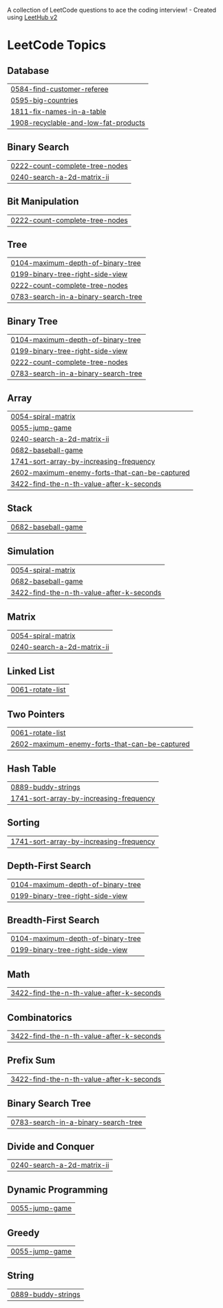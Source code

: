 A collection of LeetCode questions to ace the coding interview! - Created using [LeetHub v2](https://github.com/arunbhardwaj/LeetHub-2.0)
<!---LeetCode Topics Start-->
# LeetCode Topics
## Database
|  |
| ------- |
| [0584-find-customer-referee](https://github.com/sang9984/LeetCode-Algo/tree/master/0584-find-customer-referee) |
| [0595-big-countries](https://github.com/sang9984/LeetCode-Algo/tree/master/0595-big-countries) |
| [1811-fix-names-in-a-table](https://github.com/sang9984/LeetCode-Algo/tree/master/1811-fix-names-in-a-table) |
| [1908-recyclable-and-low-fat-products](https://github.com/sang9984/LeetCode-Algo/tree/master/1908-recyclable-and-low-fat-products) |
## Binary Search
|  |
| ------- |
| [0222-count-complete-tree-nodes](https://github.com/sang9984/LeetCode-Algo/tree/master/0222-count-complete-tree-nodes) |
| [0240-search-a-2d-matrix-ii](https://github.com/sang9984/LeetCode-Algo/tree/master/0240-search-a-2d-matrix-ii) |
## Bit Manipulation
|  |
| ------- |
| [0222-count-complete-tree-nodes](https://github.com/sang9984/LeetCode-Algo/tree/master/0222-count-complete-tree-nodes) |
## Tree
|  |
| ------- |
| [0104-maximum-depth-of-binary-tree](https://github.com/sang9984/LeetCode-Algo/tree/master/0104-maximum-depth-of-binary-tree) |
| [0199-binary-tree-right-side-view](https://github.com/sang9984/LeetCode-Algo/tree/master/0199-binary-tree-right-side-view) |
| [0222-count-complete-tree-nodes](https://github.com/sang9984/LeetCode-Algo/tree/master/0222-count-complete-tree-nodes) |
| [0783-search-in-a-binary-search-tree](https://github.com/sang9984/LeetCode-Algo/tree/master/0783-search-in-a-binary-search-tree) |
## Binary Tree
|  |
| ------- |
| [0104-maximum-depth-of-binary-tree](https://github.com/sang9984/LeetCode-Algo/tree/master/0104-maximum-depth-of-binary-tree) |
| [0199-binary-tree-right-side-view](https://github.com/sang9984/LeetCode-Algo/tree/master/0199-binary-tree-right-side-view) |
| [0222-count-complete-tree-nodes](https://github.com/sang9984/LeetCode-Algo/tree/master/0222-count-complete-tree-nodes) |
| [0783-search-in-a-binary-search-tree](https://github.com/sang9984/LeetCode-Algo/tree/master/0783-search-in-a-binary-search-tree) |
## Array
|  |
| ------- |
| [0054-spiral-matrix](https://github.com/sang9984/LeetCode-Algo/tree/master/0054-spiral-matrix) |
| [0055-jump-game](https://github.com/sang9984/LeetCode-Algo/tree/master/0055-jump-game) |
| [0240-search-a-2d-matrix-ii](https://github.com/sang9984/LeetCode-Algo/tree/master/0240-search-a-2d-matrix-ii) |
| [0682-baseball-game](https://github.com/sang9984/LeetCode-Algo/tree/master/0682-baseball-game) |
| [1741-sort-array-by-increasing-frequency](https://github.com/sang9984/LeetCode-Algo/tree/master/1741-sort-array-by-increasing-frequency) |
| [2602-maximum-enemy-forts-that-can-be-captured](https://github.com/sang9984/LeetCode-Algo/tree/master/2602-maximum-enemy-forts-that-can-be-captured) |
| [3422-find-the-n-th-value-after-k-seconds](https://github.com/sang9984/LeetCode-Algo/tree/master/3422-find-the-n-th-value-after-k-seconds) |
## Stack
|  |
| ------- |
| [0682-baseball-game](https://github.com/sang9984/LeetCode-Algo/tree/master/0682-baseball-game) |
## Simulation
|  |
| ------- |
| [0054-spiral-matrix](https://github.com/sang9984/LeetCode-Algo/tree/master/0054-spiral-matrix) |
| [0682-baseball-game](https://github.com/sang9984/LeetCode-Algo/tree/master/0682-baseball-game) |
| [3422-find-the-n-th-value-after-k-seconds](https://github.com/sang9984/LeetCode-Algo/tree/master/3422-find-the-n-th-value-after-k-seconds) |
## Matrix
|  |
| ------- |
| [0054-spiral-matrix](https://github.com/sang9984/LeetCode-Algo/tree/master/0054-spiral-matrix) |
| [0240-search-a-2d-matrix-ii](https://github.com/sang9984/LeetCode-Algo/tree/master/0240-search-a-2d-matrix-ii) |
## Linked List
|  |
| ------- |
| [0061-rotate-list](https://github.com/sang9984/LeetCode-Algo/tree/master/0061-rotate-list) |
## Two Pointers
|  |
| ------- |
| [0061-rotate-list](https://github.com/sang9984/LeetCode-Algo/tree/master/0061-rotate-list) |
| [2602-maximum-enemy-forts-that-can-be-captured](https://github.com/sang9984/LeetCode-Algo/tree/master/2602-maximum-enemy-forts-that-can-be-captured) |
## Hash Table
|  |
| ------- |
| [0889-buddy-strings](https://github.com/sang9984/LeetCode-Algo/tree/master/0889-buddy-strings) |
| [1741-sort-array-by-increasing-frequency](https://github.com/sang9984/LeetCode-Algo/tree/master/1741-sort-array-by-increasing-frequency) |
## Sorting
|  |
| ------- |
| [1741-sort-array-by-increasing-frequency](https://github.com/sang9984/LeetCode-Algo/tree/master/1741-sort-array-by-increasing-frequency) |
## Depth-First Search
|  |
| ------- |
| [0104-maximum-depth-of-binary-tree](https://github.com/sang9984/LeetCode-Algo/tree/master/0104-maximum-depth-of-binary-tree) |
| [0199-binary-tree-right-side-view](https://github.com/sang9984/LeetCode-Algo/tree/master/0199-binary-tree-right-side-view) |
## Breadth-First Search
|  |
| ------- |
| [0104-maximum-depth-of-binary-tree](https://github.com/sang9984/LeetCode-Algo/tree/master/0104-maximum-depth-of-binary-tree) |
| [0199-binary-tree-right-side-view](https://github.com/sang9984/LeetCode-Algo/tree/master/0199-binary-tree-right-side-view) |
## Math
|  |
| ------- |
| [3422-find-the-n-th-value-after-k-seconds](https://github.com/sang9984/LeetCode-Algo/tree/master/3422-find-the-n-th-value-after-k-seconds) |
## Combinatorics
|  |
| ------- |
| [3422-find-the-n-th-value-after-k-seconds](https://github.com/sang9984/LeetCode-Algo/tree/master/3422-find-the-n-th-value-after-k-seconds) |
## Prefix Sum
|  |
| ------- |
| [3422-find-the-n-th-value-after-k-seconds](https://github.com/sang9984/LeetCode-Algo/tree/master/3422-find-the-n-th-value-after-k-seconds) |
## Binary Search Tree
|  |
| ------- |
| [0783-search-in-a-binary-search-tree](https://github.com/sang9984/LeetCode-Algo/tree/master/0783-search-in-a-binary-search-tree) |
## Divide and Conquer
|  |
| ------- |
| [0240-search-a-2d-matrix-ii](https://github.com/sang9984/LeetCode-Algo/tree/master/0240-search-a-2d-matrix-ii) |
## Dynamic Programming
|  |
| ------- |
| [0055-jump-game](https://github.com/sang9984/LeetCode-Algo/tree/master/0055-jump-game) |
## Greedy
|  |
| ------- |
| [0055-jump-game](https://github.com/sang9984/LeetCode-Algo/tree/master/0055-jump-game) |
## String
|  |
| ------- |
| [0889-buddy-strings](https://github.com/sang9984/LeetCode-Algo/tree/master/0889-buddy-strings) |
<!---LeetCode Topics End-->